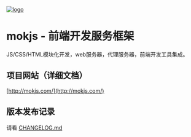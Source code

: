 [![logo](http://mokjs.sinaapp.com/images/logo.png)](http://mokjs.com/)

# mokjs - 前端开发服务框架

JS/CSS/HTML模块化开发，web服务器，代理服务器，前端开发工具集成。

## 项目网站（详细文档）

[http://mokjs.com/](http://mokjs.com/)

## 版本发布记录

请看 [CHANGELOG.md](https://github.com/1144/mok-js/blob/master/CHANGELOG.md)
